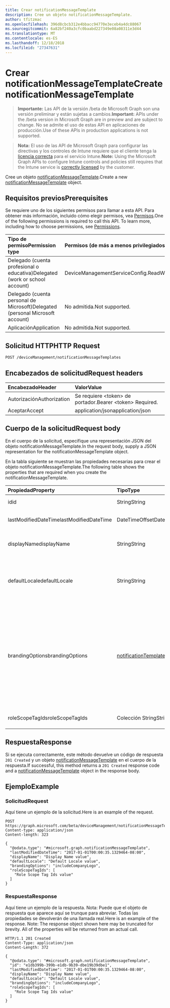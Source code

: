 ```yaml
---
title: Crear notificationMessageTemplate
description: Cree un objeto notificationMessageTemplate.
author: tfitzmac
ms.openlocfilehash: 396d8cbcb312e4bbacc94770e3eceb4a4dc88067
ms.sourcegitcommit: 6a82bf240a3cfc0baabd227349e08a08311e3d44
ms.translationtype: MT
ms.contentlocale: es-ES
ms.lasthandoff: 12/18/2018
ms.locfileid: "27347631"
---
```

# <a name="create-notificationmessagetemplate"></a><span data-ttu-id="a7218-103">Crear notificationMessageTemplate</span><span class="sxs-lookup"><span data-stu-id="a7218-103">Create notificationMessageTemplate</span></span>

> <span data-ttu-id="a7218-104">**Importante:** Las API de la versión /beta de Microsoft Graph son una versión preliminar y están sujetas a cambios.</span><span class="sxs-lookup"><span data-stu-id="a7218-104">**Important:** APIs under the /beta version in Microsoft Graph are in preview and are subject to change.</span></span> <span data-ttu-id="a7218-105">No se admite el uso de estas API en aplicaciones de producción.</span><span class="sxs-lookup"><span data-stu-id="a7218-105">Use of these APIs in production applications is not supported.</span></span>

> <span data-ttu-id="a7218-106">**Nota:** El uso de las API de Microsoft Graph para configurar las directivas y los controles de Intune requiere que el cliente tenga la [licencia correcta](https://go.microsoft.com/fwlink/?linkid=839381) para el servicio Intune.</span><span class="sxs-lookup"><span data-stu-id="a7218-106">**Note:** Using the Microsoft Graph APIs to configure Intune controls and policies still requires that the Intune service is [correctly licensed](https://go.microsoft.com/fwlink/?linkid=839381) by the customer.</span></span>

<span data-ttu-id="a7218-107">Cree un objeto [notificationMessageTemplate](../resources/intune-notification-notificationmessagetemplate.md).</span><span class="sxs-lookup"><span data-stu-id="a7218-107">Create a new [notificationMessageTemplate](../resources/intune-notification-notificationmessagetemplate.md) object.</span></span>
## <a name="prerequisites"></a><span data-ttu-id="a7218-108">Requisitos previos</span><span class="sxs-lookup"><span data-stu-id="a7218-108">Prerequisites</span></span>
<span data-ttu-id="a7218-p102">Se requiere uno de los siguientes permisos para llamar a esta API. Para obtener más información, incluido cómo elegir permisos, vea [Permisos](/graph/permissions-reference).</span><span class="sxs-lookup"><span data-stu-id="a7218-p102">One of the following permissions is required to call this API. To learn more, including how to choose permissions, see [Permissions](/graph/permissions-reference).</span></span>

|<span data-ttu-id="a7218-111">Tipo de permiso</span><span class="sxs-lookup"><span data-stu-id="a7218-111">Permission type</span></span>|<span data-ttu-id="a7218-112">Permisos (de más a menos privilegiados)</span><span class="sxs-lookup"><span data-stu-id="a7218-112">Permissions (from most to least privileged)</span></span>|
|:---|:---|
|<span data-ttu-id="a7218-113">Delegado (cuenta profesional o educativa)</span><span class="sxs-lookup"><span data-stu-id="a7218-113">Delegated (work or school account)</span></span>|<span data-ttu-id="a7218-114">DeviceManagementServiceConfig.ReadWrite.All</span><span class="sxs-lookup"><span data-stu-id="a7218-114">DeviceManagementServiceConfig.ReadWrite.All</span></span>|
|<span data-ttu-id="a7218-115">Delegado (cuenta personal de Microsoft)</span><span class="sxs-lookup"><span data-stu-id="a7218-115">Delegated (personal Microsoft account)</span></span>|<span data-ttu-id="a7218-116">No admitida.</span><span class="sxs-lookup"><span data-stu-id="a7218-116">Not supported.</span></span>|
|<span data-ttu-id="a7218-117">Aplicación</span><span class="sxs-lookup"><span data-stu-id="a7218-117">Application</span></span>|<span data-ttu-id="a7218-118">No admitida.</span><span class="sxs-lookup"><span data-stu-id="a7218-118">Not supported.</span></span>|

## <a name="http-request"></a><span data-ttu-id="a7218-119">Solicitud HTTP</span><span class="sxs-lookup"><span data-stu-id="a7218-119">HTTP Request</span></span>
<!-- {
  "blockType": "ignored"
}
-->
``` http
POST /deviceManagement/notificationMessageTemplates
```

## <a name="request-headers"></a><span data-ttu-id="a7218-120">Encabezados de solicitud</span><span class="sxs-lookup"><span data-stu-id="a7218-120">Request headers</span></span>
|<span data-ttu-id="a7218-121">Encabezado</span><span class="sxs-lookup"><span data-stu-id="a7218-121">Header</span></span>|<span data-ttu-id="a7218-122">Valor</span><span class="sxs-lookup"><span data-stu-id="a7218-122">Value</span></span>|
|:---|:---|
|<span data-ttu-id="a7218-123">Autorización</span><span class="sxs-lookup"><span data-stu-id="a7218-123">Authorization</span></span>|<span data-ttu-id="a7218-124">Se requiere &lt;token&gt; de portador.</span><span class="sxs-lookup"><span data-stu-id="a7218-124">Bearer &lt;token&gt; Required.</span></span>|
|<span data-ttu-id="a7218-125">Aceptar</span><span class="sxs-lookup"><span data-stu-id="a7218-125">Accept</span></span>|<span data-ttu-id="a7218-126">application/json</span><span class="sxs-lookup"><span data-stu-id="a7218-126">application/json</span></span>|

## <a name="request-body"></a><span data-ttu-id="a7218-127">Cuerpo de la solicitud</span><span class="sxs-lookup"><span data-stu-id="a7218-127">Request body</span></span>
<span data-ttu-id="a7218-128">En el cuerpo de la solicitud, especifique una representación JSON del objeto notificationMessageTemplate.</span><span class="sxs-lookup"><span data-stu-id="a7218-128">In the request body, supply a JSON representation for the notificationMessageTemplate object.</span></span>

<span data-ttu-id="a7218-129">En la tabla siguiente se muestran las propiedades necesarias para crear el objeto notificationMessageTemplate.</span><span class="sxs-lookup"><span data-stu-id="a7218-129">The following table shows the properties that are required when you create the notificationMessageTemplate.</span></span>

|<span data-ttu-id="a7218-130">Propiedad</span><span class="sxs-lookup"><span data-stu-id="a7218-130">Property</span></span>|<span data-ttu-id="a7218-131">Tipo</span><span class="sxs-lookup"><span data-stu-id="a7218-131">Type</span></span>|<span data-ttu-id="a7218-132">Descripción</span><span class="sxs-lookup"><span data-stu-id="a7218-132">Description</span></span>|
|:---|:---|:---|
|<span data-ttu-id="a7218-133">id</span><span class="sxs-lookup"><span data-stu-id="a7218-133">id</span></span>|<span data-ttu-id="a7218-134">String</span><span class="sxs-lookup"><span data-stu-id="a7218-134">String</span></span>|<span data-ttu-id="a7218-135">Clave de la entidad.</span><span class="sxs-lookup"><span data-stu-id="a7218-135">Key of the entity.</span></span>|
|<span data-ttu-id="a7218-136">lastModifiedDateTime</span><span class="sxs-lookup"><span data-stu-id="a7218-136">lastModifiedDateTime</span></span>|<span data-ttu-id="a7218-137">DateTimeOffset</span><span class="sxs-lookup"><span data-stu-id="a7218-137">DateTimeOffset</span></span>|<span data-ttu-id="a7218-138">Fecha y hora en la que se modificó el objeto por última vez.</span><span class="sxs-lookup"><span data-stu-id="a7218-138">DateTime the object was last modified.</span></span>|
|<span data-ttu-id="a7218-139">displayName</span><span class="sxs-lookup"><span data-stu-id="a7218-139">displayName</span></span>|<span data-ttu-id="a7218-140">String</span><span class="sxs-lookup"><span data-stu-id="a7218-140">String</span></span>|<span data-ttu-id="a7218-141">Nombre para mostrar de la plantilla de mensajes de notificación.</span><span class="sxs-lookup"><span data-stu-id="a7218-141">Display name for the Notification Message Template.</span></span>|
|<span data-ttu-id="a7218-142">defaultLocale</span><span class="sxs-lookup"><span data-stu-id="a7218-142">defaultLocale</span></span>|<span data-ttu-id="a7218-143">String</span><span class="sxs-lookup"><span data-stu-id="a7218-143">String</span></span>|<span data-ttu-id="a7218-144">La configuración regional predeterminada de reserva para los casos en que la configuración regional solicitada no está disponible.</span><span class="sxs-lookup"><span data-stu-id="a7218-144">The default locale to fallback onto when the requested locale is not available.</span></span>|
|<span data-ttu-id="a7218-145">brandingOptions</span><span class="sxs-lookup"><span data-stu-id="a7218-145">brandingOptions</span></span>|[<span data-ttu-id="a7218-146">notificationTemplateBrandingOptions</span><span class="sxs-lookup"><span data-stu-id="a7218-146">notificationTemplateBrandingOptions</span></span>](../resources/intune-notification-notificationtemplatebrandingoptions.md)|<span data-ttu-id="a7218-147">Las opciones de personalización de marca de la plantilla de mensaje.</span><span class="sxs-lookup"><span data-stu-id="a7218-147">The Message Template Branding Options.</span></span> <span data-ttu-id="a7218-148">La personalización de marca está definida en la consola de administración de Intune.</span><span class="sxs-lookup"><span data-stu-id="a7218-148">Branding is defined in the Intune Admin Console.</span></span> <span data-ttu-id="a7218-149">Los valores posibles son: `none`, `includeCompanyLogo`, `includeCompanyName` y `includeContactInformation`.</span><span class="sxs-lookup"><span data-stu-id="a7218-149">Possible values are: `none`, `includeCompanyLogo`, `includeCompanyName`, `includeContactInformation`.</span></span>|
|<span data-ttu-id="a7218-150">roleScopeTagIds</span><span class="sxs-lookup"><span data-stu-id="a7218-150">roleScopeTagIds</span></span>|<span data-ttu-id="a7218-151">Colección String</span><span class="sxs-lookup"><span data-stu-id="a7218-151">String collection</span></span>|<span data-ttu-id="a7218-152">Lista de etiquetas de ámbito para esta instancia de entidad.</span><span class="sxs-lookup"><span data-stu-id="a7218-152">List of Scope Tags for this Entity instance.</span></span>|



## <a name="response"></a><span data-ttu-id="a7218-153">Respuesta</span><span class="sxs-lookup"><span data-stu-id="a7218-153">Response</span></span>
<span data-ttu-id="a7218-154">Si se ejecuta correctamente, este método devuelve un código de respuesta `201 Created` y un objeto [notificationMessageTemplate](../resources/intune-notification-notificationmessagetemplate.md) en el cuerpo de la respuesta.</span><span class="sxs-lookup"><span data-stu-id="a7218-154">If successful, this method returns a `201 Created` response code and a [notificationMessageTemplate](../resources/intune-notification-notificationmessagetemplate.md) object in the response body.</span></span>

## <a name="example"></a><span data-ttu-id="a7218-155">Ejemplo</span><span class="sxs-lookup"><span data-stu-id="a7218-155">Example</span></span>
### <a name="request"></a><span data-ttu-id="a7218-156">Solicitud</span><span class="sxs-lookup"><span data-stu-id="a7218-156">Request</span></span>
<span data-ttu-id="a7218-157">Aquí tiene un ejemplo de la solicitud.</span><span class="sxs-lookup"><span data-stu-id="a7218-157">Here is an example of the request.</span></span>
``` http
POST https://graph.microsoft.com/beta/deviceManagement/notificationMessageTemplates
Content-type: application/json
Content-length: 323

{
  "@odata.type": "#microsoft.graph.notificationMessageTemplate",
  "lastModifiedDateTime": "2017-01-01T00:00:35.1329464-08:00",
  "displayName": "Display Name value",
  "defaultLocale": "Default Locale value",
  "brandingOptions": "includeCompanyLogo",
  "roleScopeTagIds": [
    "Role Scope Tag Ids value"
  ]
}
```

### <a name="response"></a><span data-ttu-id="a7218-158">Respuesta</span><span class="sxs-lookup"><span data-stu-id="a7218-158">Response</span></span>
<span data-ttu-id="a7218-p104">Aquí tiene un ejemplo de la respuesta. Nota: Puede que el objeto de respuesta que aparece aquí se trunque para abreviar. Todas las propiedades se devolverán de una llamada real.</span><span class="sxs-lookup"><span data-stu-id="a7218-p104">Here is an example of the response. Note: The response object shown here may be truncated for brevity. All of the properties will be returned from an actual call.</span></span>
``` http
HTTP/1.1 201 Created
Content-Type: application/json
Content-Length: 372

{
  "@odata.type": "#microsoft.graph.notificationMessageTemplate",
  "id": "e1db399b-399b-e1db-9b39-dbe19b39dbe1",
  "lastModifiedDateTime": "2017-01-01T00:00:35.1329464-08:00",
  "displayName": "Display Name value",
  "defaultLocale": "Default Locale value",
  "brandingOptions": "includeCompanyLogo",
  "roleScopeTagIds": [
    "Role Scope Tag Ids value"
  ]
}
```





